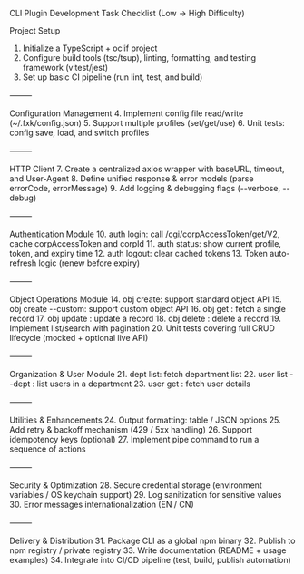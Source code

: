 CLI Plugin Development Task Checklist (Low → High Difficulty)

Project Setup
  1.	Initialize a TypeScript + oclif project
  2.	Configure build tools (tsc/tsup), linting, formatting, and testing framework (vitest/jest)
  3.	Set up basic CI pipeline (run lint, test, and build)

⸻

Configuration Management
  4.	Implement config file read/write (~/.fxk/config.json)
  5.	Support multiple profiles (set/get/use)
  6.	Unit tests: config save, load, and switch profiles

⸻

HTTP Client
  7.	Create a centralized axios wrapper with baseURL, timeout, and User-Agent
  8.	Define unified response & error models (parse errorCode, errorMessage)
  9.	Add logging & debugging flags (--verbose, --debug)

⸻

Authentication Module
  10.	auth login: call /cgi/corpAccessToken/get/V2, cache corpAccessToken and corpId
  11.	auth status: show current profile, token, and expiry time
  12.	auth logout: clear cached tokens
  13.	Token auto-refresh logic (renew before expiry)

⸻

Object Operations Module
  14.	obj create: support standard object API
  15.	obj create --custom: support custom object API
  16.	obj get <id>: fetch a single record
  17.	obj update <id>: update a record
  18.	obj delete <id>: delete a record
  19.	Implement list/search with pagination
  20.	Unit tests covering full CRUD lifecycle (mocked + optional live API)

⸻

Organization & User Module
  21.	dept list: fetch department list
  22.	user list --dept <id>: list users in a department
  23.	user get <id>: fetch user details

⸻

Utilities & Enhancements
  24.	Output formatting: table / JSON options
  25.	Add retry & backoff mechanism (429 / 5xx handling)
  26.	Support idempotency keys (optional)
  27.	Implement pipe command to run a sequence of actions

⸻

Security & Optimization
  28.	Secure credential storage (environment variables / OS keychain support)
  29.	Log sanitization for sensitive values
  30.	Error messages internationalization (EN / CN)

⸻

Delivery & Distribution
  31.	Package CLI as a global npm binary
  32.	Publish to npm registry / private registry
  33.	Write documentation (README + usage examples)
  34.	Integrate into CI/CD pipeline (test, build, publish automation)